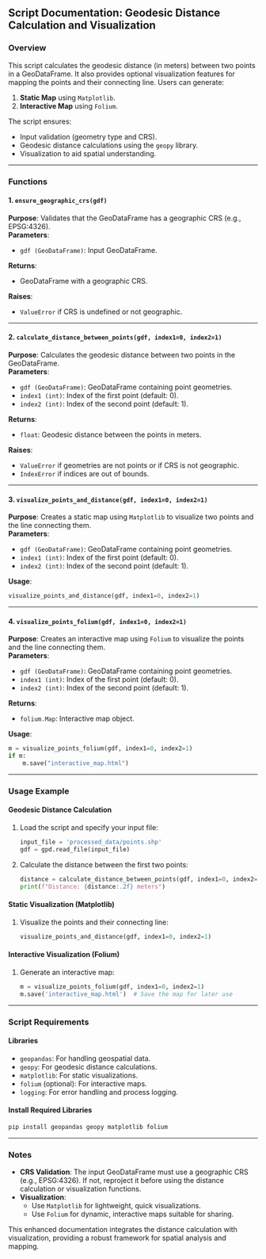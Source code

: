 ## Script Documentation: Geodesic Distance Calculation and Visualization

### Overview

This script calculates the geodesic distance (in meters) between two points in a GeoDataFrame. It also provides optional visualization features for mapping the points and their connecting line. Users can generate:
1. **Static Map** using `Matplotlib`.
2. **Interactive Map** using `Folium`.

The script ensures:
- Input validation (geometry type and CRS).
- Geodesic distance calculations using the `geopy` library.
- Visualization to aid spatial understanding.

---

### Functions

#### 1. `ensure_geographic_crs(gdf)`
**Purpose**: Validates that the GeoDataFrame has a geographic CRS (e.g., EPSG:4326).  
**Parameters**:
- `gdf (GeoDataFrame)`: Input GeoDataFrame.

**Returns**:  
- GeoDataFrame with a geographic CRS.  

**Raises**:  
- `ValueError` if CRS is undefined or not geographic.

---

#### 2. `calculate_distance_between_points(gdf, index1=0, index2=1)`
**Purpose**: Calculates the geodesic distance between two points in the GeoDataFrame.  
**Parameters**:
- `gdf (GeoDataFrame)`: GeoDataFrame containing point geometries.
- `index1 (int)`: Index of the first point (default: 0).
- `index2 (int)`: Index of the second point (default: 1).

**Returns**:  
- `float`: Geodesic distance between the points in meters.  

**Raises**:  
- `ValueError` if geometries are not points or if CRS is not geographic.
- `IndexError` if indices are out of bounds.

---

#### 3. `visualize_points_and_distance(gdf, index1=0, index2=1)`
**Purpose**: Creates a static map using `Matplotlib` to visualize two points and the line connecting them.  
**Parameters**:
- `gdf (GeoDataFrame)`: GeoDataFrame containing point geometries.
- `index1 (int)`: Index of the first point (default: 0).
- `index2 (int)`: Index of the second point (default: 1).

**Usage**:
```python
visualize_points_and_distance(gdf, index1=0, index2=1)
```

---

#### 4. `visualize_points_folium(gdf, index1=0, index2=1)`
**Purpose**: Creates an interactive map using `Folium` to visualize the points and the line connecting them.  
**Parameters**:
- `gdf (GeoDataFrame)`: GeoDataFrame containing point geometries.
- `index1 (int)`: Index of the first point (default: 0).
- `index2 (int)`: Index of the second point (default: 1).

**Returns**:  
- `folium.Map`: Interactive map object.

**Usage**:
```python
m = visualize_points_folium(gdf, index1=0, index2=1)
if m:
    m.save("interactive_map.html")
```

---

### Usage Example

#### Geodesic Distance Calculation

1. Load the script and specify your input file:
   ```python
   input_file = 'processed_data/points.shp'
   gdf = gpd.read_file(input_file)
   ```

2. Calculate the distance between the first two points:
   ```python
   distance = calculate_distance_between_points(gdf, index1=0, index2=1)
   print(f"Distance: {distance:.2f} meters")
   ```

#### Static Visualization (Matplotlib)

1. Visualize the points and their connecting line:
   ```python
   visualize_points_and_distance(gdf, index1=0, index2=1)
   ```

#### Interactive Visualization (Folium)

1. Generate an interactive map:
   ```python
   m = visualize_points_folium(gdf, index1=0, index2=1)
   m.save('interactive_map.html')  # Save the map for later use
   ```

---

### Script Requirements

#### Libraries
- `geopandas`: For handling geospatial data.
- `geopy`: For geodesic distance calculations.
- `matplotlib`: For static visualizations.
- `folium` (optional): For interactive maps.
- `logging`: For error handling and process logging.

#### Install Required Libraries
```bash
pip install geopandas geopy matplotlib folium
```

---

### Notes

- **CRS Validation**: The input GeoDataFrame must use a geographic CRS (e.g., EPSG:4326). If not, reproject it before using the distance calculation or visualization functions.
- **Visualization**: 
  - Use `Matplotlib` for lightweight, quick visualizations.
  - Use `Folium` for dynamic, interactive maps suitable for sharing.

This enhanced documentation integrates the distance calculation with visualization, providing a robust framework for spatial analysis and mapping.
